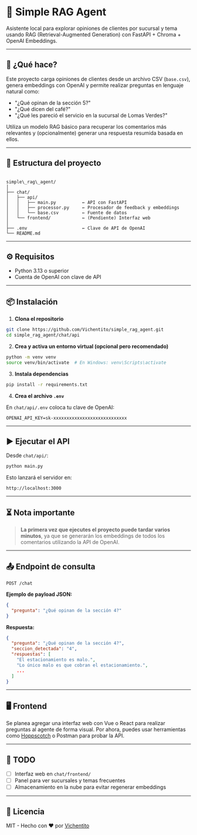 # 🧠 Simple RAG Agent

Asistente local para explorar opiniones de clientes por sucursal y tema usando RAG (Retrieval-Augmented Generation) con FastAPI + Chroma + OpenAI Embeddings.

---

## 🚀 ¿Qué hace?

Este proyecto carga opiniones de clientes desde un archivo CSV (`base.csv`), genera embeddings con OpenAI y permite realizar preguntas en lenguaje natural como:

- "¿Qué opinan de la sección 5?"
- "¿Qué dicen del café?"
- "¿Qué les pareció el servicio en la sucursal de Lomas Verdes?"

Utiliza un modelo RAG básico para recuperar los comentarios más relevantes y (opcionalmente) generar una respuesta resumida basada en ellos.

---

## 🧱 Estructura del proyecto

```

simple\_rag\_agent/
│
├── chat/
│   ├── api/
│   │   ├── main.py          ← API con FastAPI
│   │   ├── processor.py     ← Procesador de feedback y embeddings
│   │   └── base.csv         ← Fuente de datos
│   └── frontend/            ← (Pendiente) Interfaz web
│
├── .env                     ← Clave de API de OpenAI
└── README.md

````

---

## ⚙️ Requisitos

- Python 3.13 o superior
- Cuenta de OpenAI con clave de API

---

## 📦 Instalación

1. **Clona el repositorio**

```bash
git clone https://github.com/Vichentito/simple_rag_agent.git
cd simple_rag_agent/chat/api
````

2. **Crea y activa un entorno virtual (opcional pero recomendado)**

```bash
python -m venv venv
source venv/bin/activate  # En Windows: venv\Scripts\activate
```

3. **Instala dependencias**

```bash
pip install -r requirements.txt
```

4. **Crea el archivo `.env`**

En `chat/api/.env` coloca tu clave de OpenAI:

```
OPENAI_API_KEY=sk-xxxxxxxxxxxxxxxxxxxxxxxxxxxx
```

---

## ▶️ Ejecutar el API

Desde `chat/api/`:

```bash
python main.py
```

Esto lanzará el servidor en:

```
http://localhost:3000
```

---

## ⏳ Nota importante

> **La primera vez que ejecutes el proyecto puede tardar varios minutos**, ya que se generarán los embeddings de todos los comentarios utilizando la API de OpenAI.

---

## 📤 Endpoint de consulta

`POST /chat`

**Ejemplo de payload JSON:**

```json
{
  "pregunta": "¿Qué opinan de la sección 4?"
}
```

**Respuesta:**

```json
{
  "pregunta": "¿Qué opinan de la sección 4?",
  "seccion_detectada": "4",
  "respuestas": [
    "El estacionamiento es malo.",
    "Lo único malo es que cobran el estacionamiento.",
    ...
  ]
}
```

---

## 🖥️ Frontend

Se planea agregar una interfaz web con Vue o React para realizar preguntas al agente de forma visual. Por ahora, puedes usar herramientas como [Hoppscotch](https://hoppscotch.io/) o Postman para probar la API.

---

## 📌 TODO

* [ ] Interfaz web en `chat/frontend/`
* [ ] Panel para ver sucursales y temas frecuentes
* [ ] Almacenamiento en la nube para evitar regenerar embeddings

---

## 📄 Licencia

MIT - Hecho con ❤️ por [Vichentito](https://github.com/Vichentito)
